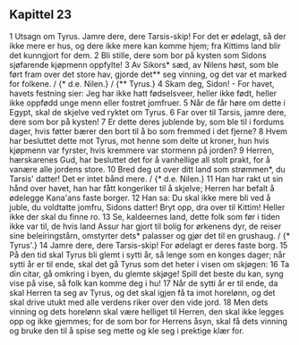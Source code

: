 ## Kapittel 23

1 Utsagn om Tyrus. Jamre dere, dere Tarsis-skip! For det er ødelagt, så der ikke mere er hus, og dere ikke mere kan komme hjem; fra Kittims land blir det kunngjort for dem.
2 Bli stille, dere som bor på kysten som Sidons sjøfarende kjøpmenn oppfylte!
3 Av Sikors* sæd, av Nilens høst, som ble ført fram over det store hav, gjorde det** seg vinning, og det var et marked for folkene. / {* d.e. Nilen.} / {** Tyrus.}
4 Skam deg, Sidon! - For havet, havets festning sier: Jeg har ikke hatt fødselsveer, heller ikke født, heller ikke oppfødd unge menn eller fostret jomfruer.
5 Når de får høre om dette i Egypt, skal de skjelve ved ryktet om Tyrus.
6 Far over til Tarsis, jamre dere, dere som bor på kysten!
7 Er dette deres jublende by, som ble til i fordums dager, hvis føtter bærer den bort til å bo som fremmed i det fjerne?
8 Hvem har besluttet dette mot Tyrus, mot henne som delte ut kroner, hun hvis kjøpmenn var fyrster, hvis kremmere var stormenn på jorden?
9 Herren, hærskarenes Gud, har besluttet det for å vanhellige all stolt prakt, for å vanære alle jordens store.
10 Bred deg ut over ditt land som strømmen*, du Tarsis' datter! Det er intet bånd mere. / {* d.e. Nilen.}
11 Han har rakt ut sin hånd over havet, han har fått kongeriker til å skjelve; Herren har befalt å ødelegge Kana'ans faste borger.
12 Han sa: Du skal ikke mere bli ved å juble, du voldtatte jomfru, Sidons datter! Bryt opp, dra over til Kittim! Heller ikke der skal du finne ro.
13 Se, kaldeernes land, dette folk som før i tiden ikke var til, de hvis land Assur har gjort til bolig for ørkenens dyr, de reiser sine beleiringstårn, omstyrter dets* palasser og gjør det til en grushaug. / {* Tyrus'.}
14 Jamre dere, dere Tarsis-skip! For ødelagt er deres faste borg.
15 På den tid skal Tyrus bli glemt i sytti år, så lenge som en konges dager; når sytti år er til ende, skal det gå Tyrus som det heter i visen om skjøgen:
16 Ta din citar, gå omkring i byen, du glemte skjøge! Spill det beste du kan, syng vise på vise, så folk kan komme deg i hu!
17 Når de sytti år er til ende, da skal Herren ta seg av Tyrus, og det skal igjen få ta imot horelønn, og det skal drive utukt med alle verdens riker over den vide jord.
18 Men dets vinning og dets horelønn skal være helliget til Herren, den skal ikke legges opp og ikke gjemmes; for de som bor for Herrens åsyn, skal få dets vinning og bruke den til å spise seg mette og kle seg i prektige klær for.
